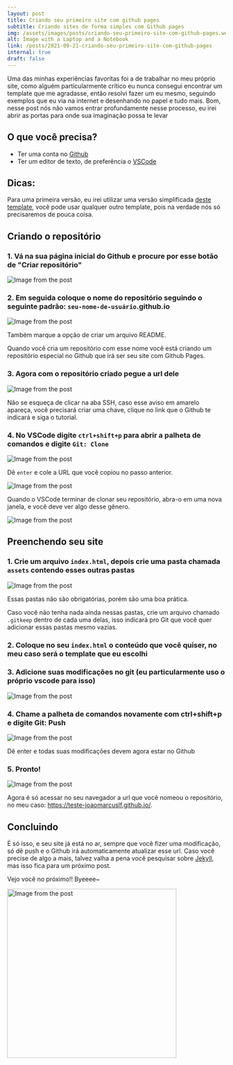 ```yaml
---
layout: post
title: Criando seu primeiro site com github pages
subtitle: Criando sites de forma simples com Github pages
img: /assets/images/posts/criando-seu-primeiro-site-com-github-pages.webp
alt: Image with a Laptop and a Notebook
link: /posts/2021-09-21-criando-seu-primeiro-site-com-github-pages
internal: true
draft: false
---
```


Uma das minhas experiências favoritas foi a de trabalhar no meu próprio site, como alguém particularmente crítico eu nunca consegui encontrar um template que me agradasse, então resolvi fazer um eu mesmo, seguindo exemplos que eu via na internet e desenhando no papel e tudo mais. Bom, nesse post nós não vamos entrar profundamente nesse processo, eu irei abrir as portas para onde sua imaginação possa te levar

## O que você precisa?

- Ter uma conta no <a href="https://github.com/">Github</a>
- Ter um editor de texto, de preferência o <a href="https://code.visualstudio.com/">VSCode</a>

## Dicas:

Para uma primeira versão, eu irei utilizar uma versão simplificada <a href="https://bulmatemplates.github.io/bulma-templates/templates/personal.html">deste template</a>, você pode usar qualquer outro template, pois na verdade nós só precisaremos de pouca coisa.

## Criando o repositório

### 1. Vá na sua página inicial do Github e procure por esse botão de "Criar repositório"

<img
  src="/assets/images/posts/assets/2021-09-21-criando-seu-primeiro-site-com-github-pages-00.webp"
  alt="Image from the post"
/>

### 2. Em seguida coloque o nome do repositório seguindo o seguinte padrão: <code>seu-nome-de-usuário</code>.github.io

<img
  src="/assets/images/posts/assets/2021-09-21-criando-seu-primeiro-site-com-github-pages-01.webp"
  alt="Image from the post"
/>

Também marque a opção de criar um arquivo README.

Quando você cria um repositório com esse nome você está criando um repositório especial no Github que irá ser seu site com Github Pages.

### 3. Agora com o repositório criado pegue a url dele

<img
  src="/assets/images/posts/assets/2021-09-21-criando-seu-primeiro-site-com-github-pages-02.webp"
  alt="Image from the post"
/>

Não se esqueça de clicar na aba SSH, caso esse aviso em amarelo apareça, você precisará criar uma chave, clique no link que o Github te indicará e siga o tutorial.

### 4. No VSCode digite <code>ctrl+shift+p</code> para abrir a palheta de comandos e digite <code>Git: Clone</code>

<img
  src="/assets/images/posts/assets/2021-09-21-criando-seu-primeiro-site-com-github-pages-03.webp"
  alt="Image from the post"
/>

Dê <code>enter</code> e cole a URL que você copiou no passo anterior.

<img
  src="/assets/images/posts/assets/2021-09-21-criando-seu-primeiro-site-com-github-pages-04.webp"
  alt="Image from the post"
/>

Quando o VSCode terminar de clonar seu repositório, abra-o em uma nova janela, e você deve ver algo desse gênero.

<img
  src="/assets/images/posts/assets/2021-09-21-criando-seu-primeiro-site-com-github-pages-05.webp"
  alt="Image from the post"
/>

## Preenchendo seu site

### 1. Crie um arquivo <code>index.html</code>, depois crie uma pasta chamada <code>assets</code> contendo esses outras pastas

<img
  src="/assets/images/posts/assets/2021-09-21-criando-seu-primeiro-site-com-github-pages-06.webp"
  alt="Image from the post"
/>

Essas pastas não são obrigatórias, porém são uma boa prática.

Caso você não tenha nada ainda nessas pastas, crie um arquivo chamado <code>.gitkeep</code> dentro de cada uma delas, isso indicará pro Git que você quer adicionar essas pastas mesmo vazias.

### 2. Coloque no seu <code>index.html</code> o conteúdo que você quiser, no meu caso será o template que eu escolhi

### 3. Adicione suas modificações no git (eu particularmente uso o próprio vscode para isso)

<img
  src="/assets/images/posts/assets/2021-09-21-criando-seu-primeiro-site-com-github-pages-07.webp"
  alt="Image from the post"
/>

### 4. Chame a palheta de comandos novamente com ctrl+shift+p e digite Git: Push

<img
  src="/assets/images/posts/assets/2021-09-21-criando-seu-primeiro-site-com-github-pages-08.webp"
  alt="Image from the post"
/>

Dê enter e todas suas modificações devem agora estar no Github

### 5. Pronto!

<img
  src="/assets/images/posts/assets/2021-09-21-criando-seu-primeiro-site-com-github-pages-09.webp"
  alt="Image from the post"
/>

Agora é só acessar no seu navegador a url que você nomeou o repositório, no meu caso: <a href="https://teste-joaomarcuslf.github.io/">https://teste-joaomarcuslf.github.io/</a>.

## Concluindo

É só isso, e seu site já está no ar, sempre que você fizer uma modificação, só dê push e o Github irá automaticamente atualizar esse url. Caso você precise de algo a mais, talvez valha a pena você pesquisar sobre <a href="https://jekyllrb.com/">Jekyll</a>, mas isso fica para um próximo post.

Vejo você no próximo!! Byeeee~

<div class="has-text-centered">
  <img
    width="390"
    src="/assets/images/posts/assets/2021-09-21-criando-seu-primeiro-site-com-github-pages-10.gif"
    alt="Image from the post"
  />
</div>

